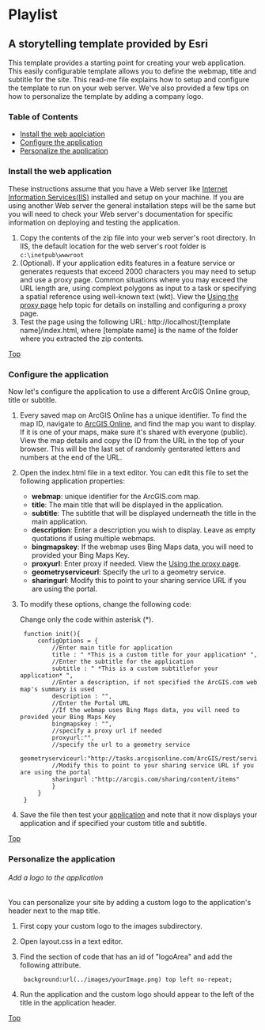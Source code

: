 # Playlist
## A storytelling template provided by Esri


This template provides a starting point for creating your web application. This easily configurable template allows you to define the webmap, title and subtitle for the site. This read-me file explains how to setup and configure the template to run on your web server. We've also provided a few tips on how to personalize the template by adding a company logo.


### Table of Contents

- [Install the web applciation](#install-the-web-application)
- [Configure the application](#configure-the-application)
- [Personalize the application](#personalize-the-application)


### Install the web application

These instructions assume that you have a Web server like [Internet Information Services(IIS)](http://www.iis.net/) installed and setup on your machine. If you are using another Web server the general installation steps will be the same but you will need to check your Web server's documentation for specific information on deploying and testing the application.

1. Copy the contents of the zip file into your web server's root directory. In IIS, the default location for the web server's root folder is `c:\inetpub\wwwroot`
2. (Optional). If your application edits features in a feature service or generates requests that exceed 2000 characters you may need to setup and use a proxy page. Common situations where you may exceed the URL length are, using complext polygons as input to a task or specifying a spatial reference using well-known text (wkt). View the [Using the proxy page](http://help.arcgis.com/EN/webapi/javascript/arcgis/help/jshelp_start.htm#jshelp/ags_proxy.htm) help topic for details on installing and configuring a proxy page.
3. Test the page using the following URL: http://localhost/[template name]/index.html, where [template name] is the name of the folder where you extracted the zip contents.

[Top](#Playlist)


### Configure the application

Now let's configure the application to use a different ArcGIS Online group, title or subtitle.

1. Every saved map on ArcGIS Online has a unique identifier. To find the map ID, navigate to [ArcGIS Online](http://www.arcgis.com), and find the map you want to display. If it is one of your maps, make sure it's shared with everyone (public). View the map details and copy the ID from the URL in the top of your browser. This will be the last set of randomly genterated letters and numbers at the end of the URL.
2. Open the index.html file in a text editor. You can edit this file to set the following application properties:
    - **webmap**: unique identifier for the ArcGIS.com map.
    - **title**: The main title that will be displayed in the application.
    - **subtitle**: The subtitle that will be displayed underneath the title in the main application.
    - **description**: Enter a description you wish to display. Leave as empty quotations if using multiple webmaps.
    - **bingmapskey**: If the webmap uses Bing Maps data, you will need to provided your Bing Maps Key.
    - **proxyurl**: Enter proxy if needed. View the [Using the proxy page](http://help.arcgis.com/EN/webapi/javascript/arcgis/help/jshelp_start.htm#jshelp/ags_proxy.htm).
    - **geometryserviceurl**: Specify the url to a geometry service.
    - **sharingurl**: Modify this to point to your sharing service URL if you are using the portal.
3. To modify these options, change the following code:

    Change only the code within asterisk  (*).

        function init(){
            configOptions = {
                //Enter main title for application
                title : " *This is a custom title for your application* ",
                //Enter the subtitle for the application
                subtitle : " *This is a custom subtitlefor your application* ",
                //Enter a description, if not specified the ArcGIS.com web map's summary is used
                description : "",
                //Enter the Portal URL
                //If the webmap uses Bing Maps data, you will need to provided your Bing Maps Key
    		    bingmapskey : "",
                //specify a proxy url if needed
                proxyurl:"",
                //specify the url to a geometry service
                geometryserviceurl:"http://tasks.arcgisonline.com/ArcGIS/rest/services/Geometry/GeometryServer",
                //Modify this to point to your sharing service URL if you are using the portal
                sharingurl :"http://arcgis.com/sharing/content/items"
                }
            }
        }

4. Save the file then test your [application](http://localhost/Chrome/index.html) and note that it now displays your application and if specified your custom title and subtitle.

[Top](#Playlist)

### Personalize the application


###### Add a logo to the application

You can personalize your site by adding a custom logo to the application's header next to the map title.

1. First copy your custom logo to the images subdirectory.
2. Open layout.css in a text editor.
3. Find the section of code that has an id of "logoArea" and add the following attribute.

        background:url(../images/yourImage.png) top left no-repeat;

4. Run the application and the custom logo should appear to the left of the title in the application header.


[Top](#Playlist)